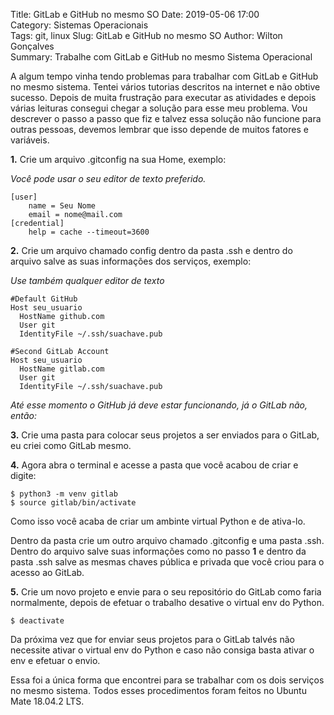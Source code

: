 Title: GitLab e GitHub no mesmo SO
Date: 2019-05-06 17:00  
Category: Sistemas Operacionais  
Tags: git, linux
Slug: GitLab e GitHub no mesmo SO
Author: Wilton Gonçalves  
Summary: Trabalhe com GitLab e GitHub no mesmo Sistema Operacional

A algum tempo vinha tendo problemas para trabalhar com GitLab e GitHub no mesmo sistema. Tentei vários tutorias descritos na internet e não obtive sucesso.
Depois de muita frustração para executar as atividades e depois várias leituras consegui chegar a solução para esse meu problema. Vou descrever o passo a passo que fiz e talvez essa solução não funcione para outras pessoas, devemos lembrar que isso depende de muitos fatores e variáveis.

**1.** Crie um arquivo .gitconfig na sua Home, exemplo:

   *Você pode usar o seu editor de texto preferido.*

```
[user]
	name = Seu Nome
	email = nome@mail.com
[credential]
	help = cache --timeout=3600
```

**2.** Crie um arquivo chamado config dentro da pasta .ssh e dentro do arquivo salve as suas informações dos serviços, exemplo:

   *Use também qualquer editor de texto*

```
#Default GitHub
Host seu_usuario
  HostName github.com
  User git
  IdentityFile ~/.ssh/suachave.pub
 
#Second GitLab Account
Host seu_usuario
  HostName gitlab.com
  User git
  IdentityFile ~/.ssh/suachave.pub
```

*Até esse momento o GitHub já deve estar funcionando, já o GitLab não, então:*

**3.** Crie uma pasta para colocar seus projetos a ser enviados para o GitLab, eu criei como GitLab mesmo.

**4.** Agora abra o terminal e acesse a pasta que você acabou de criar e digite:

```
$ python3 -m venv gitlab
$ source gitlab/bin/activate
```
Como isso você acaba de criar um ambinte virtual Python e de ativa-lo.

Dentro da pasta crie um outro arquivo chamado .gitconfig e uma pasta .ssh. Dentro do arquivo salve suas informações como no passo **1** e dentro da pasta .ssh salve as mesmas chaves pública e privada que você criou para o acesso ao GitLab.

**5.** Crie um novo projeto e envie para o seu repositório do GitLab como faria normalmente, depois de efetuar o trabalho desative o virtual env do Python.

```
$ deactivate
```

Da próxima vez que for enviar seus projetos para o GitLab talvés não necessite ativar o virtual env do Python e caso não consiga basta ativar o env e efetuar o envio.

Essa foi a única forma que encontrei para se trabalhar com os dois serviços no mesmo sistema. Todos esses procedimentos foram feitos no Ubuntu Mate 18.04.2 LTS.
